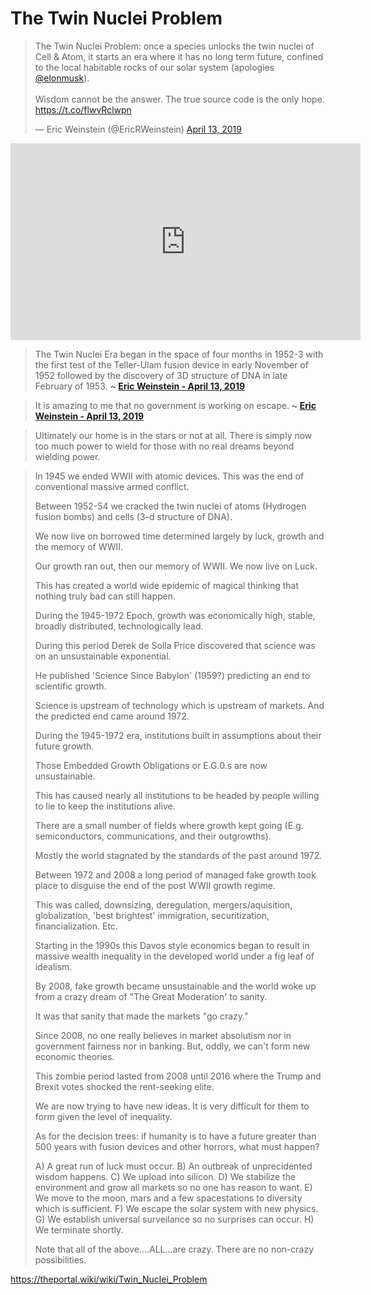 # The Twin Nuclei Problem




<blockquote class="twitter-tweet"><p lang="en" dir="ltr">The Twin Nuclei Problem: once a species unlocks the twin nuclei of Cell &amp; Atom, it starts an era where it has no long term future, confined to the local habitable rocks of our solar system (apologies <a href="https://twitter.com/elonmusk?ref_src=twsrc%5Etfw">@elonmusk</a>).<br><br>Wisdom cannot be the answer. The true source code is the only hope. <a href="https://t.co/flwvRclwpn">https://t.co/flwvRclwpn</a></p>&mdash; Eric Weinstein (@EricRWeinstein) <a href="https://twitter.com/EricRWeinstein/status/1117085693883273218?ref_src=twsrc%5Etfw">April 13, 2019</a></blockquote> <script async src="https://platform.twitter.com/widgets.js" charset="utf-8"></script>

<div class="video-container"><iframe width="560" height="315" src="https://www.youtube-nocookie.com/embed/pxKvFettlWg" frameborder="0" allow="accelerometer; autoplay; clipboard-write; encrypted-media; gyroscope; picture-in-picture" allowfullscreen></iframe></div>

> The Twin Nuclei Era began in the space of four months in 1952-3 with the first test of the Teller-Ulam fusion device in early November of 1952 followed by the discovery of 3D structure of DNA in late February of 1953.
**~ [Eric Weinstein - April 13, 2019](https://twitter.com/EricRWeinstein/status/1117088074364665856?s=20)** 

> It is amazing to me that no government is working on escape.
**~ [Eric Weinstein - April 13, 2019](https://twitter.com/EricRWeinstein/status/1117088075849449472?s=20)**

> Ultimately our home is in the stars or not at all. There is simply now too much power to wield for those with no real dreams beyond wielding power.


> In 1945 we ended WWII with atomic devices. This was the end of conventional massive armed conflict.
> 
> Between 1952-54 we cracked the twin nuclei of atoms (Hydrogen fusion bombs) and cells (3-d structure of DNA).
> 
> We now live on borrowed time determined largely by luck, growth and the memory of WWII.
> 
> Our growth ran out, then our memory of WWII. We now live on Luck.
> 
> This has created a world wide epidemic of magical thinking that nothing truly bad can still happen.
> 
> During the 1945-1972 Epoch, growth was economically high, stable, broadly distributed, technologically lead.
> 
> During this period Derek de Solla Price discovered that science was on an unsustainable exponential.
> 
> He published 'Science Since Babylon' (1959?) predicting an end to scientific growth.
> 
> Science is upstream of technology which is upstream of markets. And the predicted end came around 1972.
> 
> During the 1945-1972 era, institutions built in assumptions about their future growth.
> 
> Those Embedded Growth Obligations or E.G.0.s are now unsustainable.
> 
> This has caused nearly all institutions to be headed by people willing to lie to keep the institutions alive.
> 
> There are a small number of fields where growth kept going (E.g. semiconductors, communications, and their outgrowths).
> 
> Mostly the world stagnated by the standards of the past around 1972.
> 
> Between 1972 and 2008 a long period of managed fake growth took place to disguise the end of the post WWII growth regime.
> 
> This was called, downsizing, deregulation, mergers/aquisition, globalization, 'best brightest' immigration, securitization, financialization. Etc.
> 
> Starting in the 1990s this Davos style economics began to result in massive wealth inequality in the developed world under a fig leaf of idealism.
> 
> By 2008, fake growth became unsustainable and the world woke up from a crazy dream of "The Great Moderation' to sanity.
> 
> It was that sanity that made the markets "go crazy."
> 
> Since 2008, no one really believes in market absolutism nor in government fairness nor in banking. But, oddly, we can't form new economic theories.
> 
> This zombie period lasted from 2008 until 2016 where the Trump and Brexit votes shocked the rent-seeking elite.
> 
> We are now trying to have new ideas. It is very difficult for them to form given the level of inequality.
> 
> As for the decision trees: if humanity is to have a future greater than 500 years with fusion devices and other horrors, what must happen?
> 
> A) A great run of luck must occur.
> B) An outbreak of unprecidented wisdom happens.
> C) We upload into silicon.
> D) We stabilize the environment and grow all markets so no one has reason to want.
> E) We move to the moon, mars and a few spacestations to diversity which is sufficient.
> F) We escape the solar system with new physics.
> G) We establish universal surveilance so no surprises can occur.
> H) We terminate shortly.
> 
> Note that all of the above....ALL...are crazy. There are no non-crazy possibilities.


https://theportal.wiki/wiki/Twin_Nuclei_Problem

